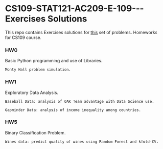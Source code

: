 # CS109-STAT121-AC209-E-109---Exercises Solutions

This repo contains Exercises solutions for [this](https://pages.github.com/) set of problems. Homeworks for CS109 course.

### HW0 
  Basic Python programming and use of Libraries.

    Monty Hall problem simulation.

### HW1
  Exploratory Data Analysis. 

    Baseball Data: analysis of OAK Team advantage with Data Science use.

    Gapminder Data: analysis of income inequality among countries.

### HW5
  Binary Classification Problem.

    Wines data: predict quality of wines using Random Forest and kfold-CV.
